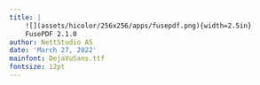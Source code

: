```yaml
---
title: |
    ![](assets/hicolor/256x256/apps/fusepdf.png){width=2.5in}  
    FusePDF 2.1.0
author: NettStudio AS
date: 'March 27, 2022'
mainfont: DejaVuSans.ttf
fontsize: 12pt
---
```

